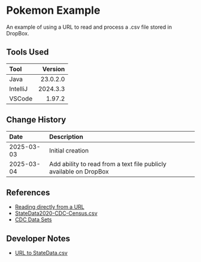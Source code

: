 # Pokemon Example
An example of using a URL to read and process a .csv file stored in DropBox.

## Tools Used

| Tool     |  Version |
|:---------|---------:|
| Java     | 23.0.2.0 |
| IntelliJ | 2024.3.3 |
| VSCode   |   1.97.2 |

## Change History

| Date       | Description                                                        |
|:-----------|:-------------------------------------------------------------------|
| 2025-03-03 | Initial creation                                                   |
| 2025-03-04 | Add ability to read from a text file publicly available on DropBox |

## References

* [Reading directly from a URL](https://docs.oracle.com/javase/tutorial/networking/urls/readingURL.html)
* [StateData2020-CDC-Census.csv](https://data.census.gov/)
* [CDC Data Sets](https://open.cdc.gov/data.html)

## Developer Notes

* [URL to StateData.csv](https://1drv.ms/u/s!Ash3pFpgn-Cnyr18zLwmbT6q_S0Psg?e=EQiwfQ)

